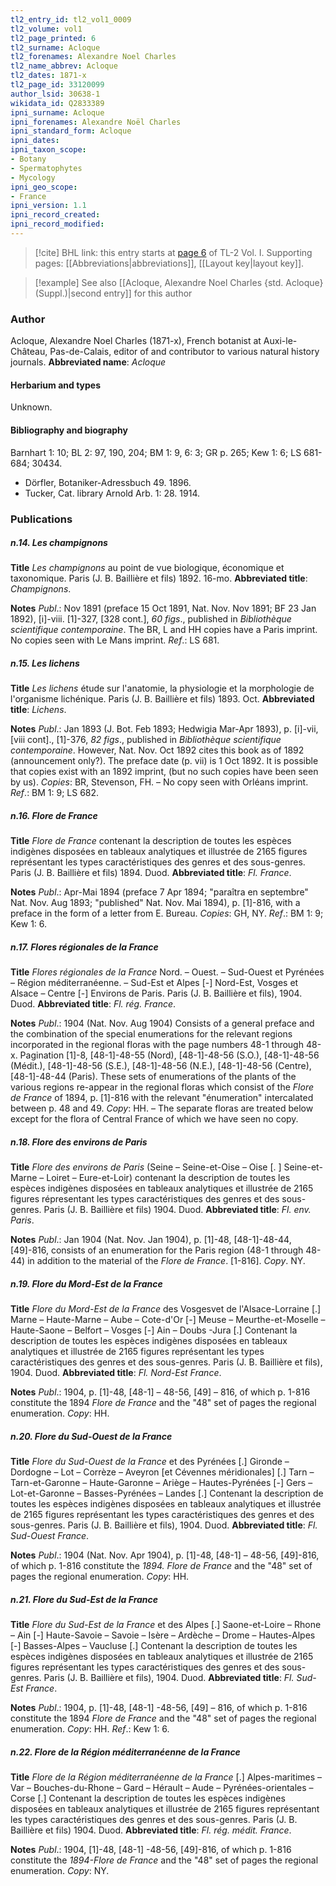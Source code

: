 ```yaml
---
tl2_entry_id: tl2_vol1_0009
tl2_volume: vol1
tl2_page_printed: 6
tl2_surname: Acloque
tl2_forenames: Alexandre Noel Charles
tl2_name_abbrev: Acloque
tl2_dates: 1871-x
tl2_page_id: 33120099
author_lsid: 30638-1
wikidata_id: Q2833389
ipni_surname: Acloque
ipni_forenames: Alexandre Noël Charles
ipni_standard_form: Acloque
ipni_dates: 
ipni_taxon_scope: 
- Botany
- Spermatophytes
- Mycology
ipni_geo_scope: 
- France
ipni_version: 1.1
ipni_record_created: 
ipni_record_modified:
---
```



> [!cite] BHL link: this entry starts at [page 6](https://www.biodiversitylibrary.org/page/33120099) of TL-2 Vol. I.
> Supporting pages: [[Abbreviations|abbreviations]], [[Layout key|layout key]].

> [!example] See also [[Acloque, Alexandre Noel Charles {std. Acloque} (Suppl.)|second entry]] for this author

### Author

Acloque, Alexandre Noel Charles (1871-x), French botanist at Auxi-le-Château, Pas-de-Calais, editor of and contributor to various natural history journals. 
**Abbreviated name**: *Acloque*

#### Herbarium and types

Unknown.

#### Bibliography and biography

Barnhart 1: 10; BL 2: 97, 190, 204; BM 1: 9, 6: 3; GR p. 265; Kew 1: 6; LS 681-684; 30434.
- Dörfler, Botaniker-Adressbuch 49. 1896.
- Tucker, Cat. library Arnold Arb. 1: 28. 1914.

### Publications

##### n.14. Les champignons

**Title**
*Les champignons* au point de vue biologique, économique et taxonomique. Paris (J. B. Baillière et fils) 1892. 16-mo.
**Abbreviated title**: *Champignons*.

**Notes**
*Publ*.: Nov 1891 (preface 15 Oct 1891, Nat. Nov. Nov 1891; BF 23 Jan 1892), \[i\]-viii. \[1\]-327, \[328 cont.\], *60 figs*., published in *Bibliothèque scientifique contemporaine*. The BR, L and HH copies have a Paris imprint. No copies seen with Le Mans imprint.
*Ref*.: LS 681.

##### n.15. Les lichens

**Title**
*Les lichens* étude sur l'anatomie, la physiologie et la morphologie de l'organisme lichénique. Paris (J. B. Baillière et fils) 1893. Oct.
**Abbreviated title**: *Lichens*.

**Notes**
*Publ*.: Jan 1893 (J. Bot. Feb 1893; Hedwigia Mar-Apr 1893), p. \[i\]-vii, \[viii cont\]., \[1\]-376, *82 figs*., published in *Bibliothèque scientifique contemporaine*. However, Nat. Nov. Oct 1892 cites this book as of 1892 (announcement only?). The preface date (p. vii) is 1 Oct 1892. It is possible that copies exist with an 1892 imprint, (but no such copies have been seen by us). *Copies*: BR, Stevenson, FH. – No copy seen with Orléans imprint.
*Ref*.: BM 1: 9; LS 682.

##### n.16. Flore de France

**Title**
*Flore de France* contenant la description de toutes les espèces indigènes disposées en tableaux analytiques et illustrée de 2165 figures représentant les types caractéristiques des genres et des sous-genres. Paris (J. B. Baillière et fils) 1894. Duod.
**Abbreviated title**: *Fl. France*.

**Notes**
*Publ*.: Apr-Mai 1894 (preface 7 Apr 1894; "paraîtra en septembre" Nat. Nov. Aug 1893; "published" Nat. Nov. Mai 1894), p. \[1\]-816, with a preface in the form of a letter from E. Bureau. *Copies*: GH, NY.
*Ref*.: BM 1: 9; Kew 1: 6.

##### n.17. Flores régionales de la France

**Title**
*Flores régionales de la France* Nord. – Ouest. – Sud-Ouest et Pyrénées – Région méditerranéenne. – Sud-Est et Alpes \[-\] Nord-Est, Vosges et Alsace – Centre \[-\] Environs de Paris. Paris (J. B. Baillière et fils), 1904. Duod.
**Abbreviated title**: *Fl. rég. France*.

**Notes**
*Publ*.: 1904 (Nat. Nov. Aug 1904) Consists of a general preface and the combination of the special enumerations for the relevant regions incorporated in the regional floras with the page numbers 48-1 through 48-x. Pagination \[1\]-8, \[48-1\]-48-55 (Nord), \[48-1\]-48-56 (S.O.), \[48-1\]-48-56 (Médit.), \[48-1\]-48-56 (S.E.), \[48-1\]-48-56 (N.E.), \[48-1\]-48-56 (Centre), \[48-1\]-48-44 (Paris).
These sets of enumerations of the plants of the various regions re-appear in the regional floras which consist of the *Flore de France* of 1894, p. \[1\]-816 with the relevant "énumeration" intercalated between p. 48 and 49. *Copy*: HH. – The separate floras are treated below except for the flora of Central France of which we have seen no copy.

##### n.18. Flore des environs de Paris

**Title**
*Flore des environs de Paris* (Seine – Seine-et-Oise – Oise \[. \] Seine-et-Marne – Loiret – Eure-et-Loir) contenant la description de toutes les espèces indigènes disposées en tableaux analytiques et illustrée de 2165 figures répresentant les types caractéristiques des genres et des sous-genres. Paris (J. B. Baillière et fils) 1904. Duod.
**Abbreviated title**: *Fl. env. Paris*.

**Notes**
*Publ*.: Jan 1904 (Nat. Nov. Jan 1904), p. \[1\]-48, \[48-1\]-48-44, \[49\]-816, consists of an enumeration for the Paris region (48-1 through 48-44) in addition to the material of the *Flore de France*. \[1-816\]. *Copy*. NY.

##### n.19. Flore du Mord-Est de la France

**Title**
*Flore du Mord-Est de la France* des Vosgesvet de l'Alsace-Lorraine \[.\] Marne – Haute-Marne – Aube – Cote-d'Or \[-\] Meuse – Meurthe-et-Moselle – Haute-Saone – Belfort – Vosges \[-\] Ain – Doubs -Jura \[.\] Contenant la description de toutes les espèces indigènes disposées en tableaux analytiques et illustrée de 2165 figures représentant les types caractéristiques des genres et des sous-genres. Paris (J. B. Baillière et fils), 1904. Duod.
**Abbreviated title**: *Fl. Nord-Est France*.

**Notes**
*Publ*.: 1904, p. \[1\]-48, \[48-1\] – 48-56, \[49\] – 816, of which p. 1-816 constitute the 1894 *Flore de France* and the "48" set of pages the regional enumeration. *Copy*: HH.

##### n.20. Flore du Sud-Ouest de la France

**Title**
*Flore du Sud-Ouest de la France* et des Pyrénées \[.\] Gironde – Dordogne – Lot – Corrèze – Aveyron \[et Cévennes méridionales\] \[.\] Tarn – Tarn-et-Garonne – Haute-Garonne – Ariège – Hautes-Pyrénées \[-\] Gers – Lot-et-Garonne – Basses-Pyrénées – Landes \[.\] Contenant la description de toutes les espèces indigènes disposées en tableaux analytiques et illustrée de 2165 figures représentant les types caractéristiques des genres et des sous-genres. Paris (J. B. Baillière et fils), 1904. Duod.
**Abbreviated title**: *Fl. Sud-Ouest France*.

**Notes**
*Publ*.: 1904 (Nat. Nov. Apr 1904), p. \[1\]-48, \[48-1\] – 48-56, \[49\]-816, of which p. 1-816 constitute the *1894. Flore de France* and the "48" set of pages the regional enumeration.
*Copy*: HH.

##### n.21. Flore du Sud-Est de la France

**Title**
*Flore du Sud-Est de la France* et des Alpes \[.\] Saone-et-Loire – Rhone – Ain \[-\] Haute-Savoie – Savoie – Isère – Ardèche – Drome – Hautes-Alpes \[-\] Basses-Alpes – Vaucluse \[.\] Contenant la description de toutes les espèces indigènes disposées en tableaux analytiques et illustrée de 2165 figures représentant les types caractéristiques des genres et des sous-genres. Paris (J. B. Baillière et fils), 1904. Duod.
**Abbreviated title**: *Fl. Sud-Est France*.

**Notes**
*Publ*.: 1904, p. \[1\]-48, \[48-1\] -48-56, \[49\] – 816, of which p. 1-816 constitute the 1894 *Flore de France* and the "48" set of pages the regional enumeration. *Copy*: HH.
*Ref*.: Kew 1: 6.

##### n.22. Flore de la Région méditerranéenne de la France

**Title**
*Flore de la Région méditerranéenne de la France* \[.\] Alpes-maritimes – Var – Bouches-du-Rhone – Gard – Hérault – Aude – Pyrénées-orientales – Corse \[.\] Contenant la description de toutes les espèces indigènes disposées en tableaux analytiques et illustrée de 2165 figures représentant les types caractéristiques des genres et des sous-genres. Paris (J. B. Baillière et fils) 1904. Duod.
**Abbreviated title**: *Fl. rég. médit. France*.

**Notes**
*Publ*.: 1904, \[1\]-48, \[48-1\] -48-56, \[49\]-816, of which p. 1-816 constitute the *1894-Flore de France* and the "48" set of pages the regional enumeration. *Copy*: NY.

